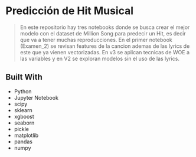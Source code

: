 <a name="readme-top"></a>

# Predicción de Hit Musical

> En este repositorio hay tres notebooks donde se busca crear el mejor modelo con el dataset de Million Song para predecir un Hit, es decir que va a tener muchas
> reproducciones. En el primer notebook (Examen_2) se revisan features de la cancion ademas de las lyrics de este que ya vienen vectorizadas. En v3 se aplican tecnicas de WOE a las variables y en V2 se exploran modelos sin el uso de las lyrics.
## Built With

- Python
- Jupyter Notebook
- scipy
- sklearn
- xgboost
- seaborn
- pickle
- matplotlib
- pandas
- numpy
